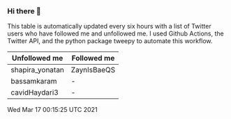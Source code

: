 ### Hi there 👋

This table is automatically updated every six hours with a list of Twitter users who have followed me and unfollowed me. I used Github Actions, the Twitter API, and the python package tweepy to automate this workflow.

| Unfollowed me |  Followed me |
| --- | --- |
|shapira_yonatan|ZaynIsBaeQS|
|bassamkaram|-|
|cavidHaydari3|-|
Wed Mar 17 00:15:25 UTC 2021
